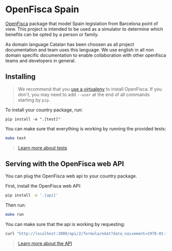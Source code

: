 # OpenFisca Spain

[OpenFisca](https://www.openfisca.fr/) package that model Spain legislation from Barcelona point of view. This project 
is intended to be used as a simulator to determine which benefits can be opted by a person or family.

As domain language Catalan has been choosen as all project documentation and team uses this language. We use english in
all non domain specific documentation to enable collaboration with other openfisca teams and developers in general.

## Installing

> We recommend that you [use a virtualenv](https://doc.openfisca.fr/for_developers.html#create-a-virtualenv) 
to install OpenFisca. If you don't, you may need to add `--user` at the end of all commands starting by `pip`.

To install your country package, run:

```
pip install -e ".[test]"
```

You can make sure that everything is working by running the provided tests:

```sh
make test
```

> [Learn more about tests](https://doc.openfisca.fr/coding-the-legislation/writing_yaml_tests.html)


## Serving with the OpenFisca web API

You can plug the OpenFisca web api to your country package.

First, install the OpenFisca web API:
```sh
pip install -e '.[api]'
```

Then run:
```sh
make run
```

You can make sure that the api is working by requesting:

```sh
curl "http://localhost:2000/api/2/formula/edat?data_naixement=1978-01-15"
```

> [Learn more about the API](https://doc.openfisca.fr/openfisca-web-api/index.html)
